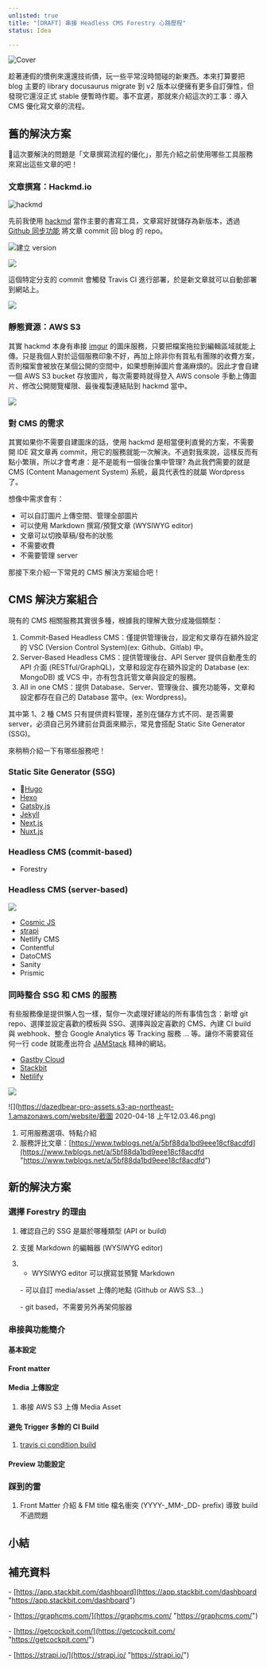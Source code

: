 ```yaml
---
unlisted: true
title: "[DRAFT] 串接 Headless CMS Forestry 心路歷程"
status: Idea

---
```

![Cover](https://dazedbear-pro-assets.s3-ap-northeast-1.amazonaws.com/website/0DB65523-3BE4-4535-AD17-6E6C0C35038E.png)

趁著連假的慣例來還還技術債，玩一些平常沒時間碰的新東西。本來打算要把 blog 主要的 library docusaurus migrate 到 v2 版本以便擁有更多自訂彈性，但發現它還沒正式 stable 便暫時作罷。事不宜遲，那就來介紹這次的工事：導入 CMS 優化寫文章的流程。

<!-- truncate -->

## 舊的解決方案

這次要解決的問題是「文章撰寫流程的優化」，那先介紹之前使用哪些工具服務來寫出這些文章的吧！

### 文章撰寫：Hackmd.io

![](https://dazedbear-pro-assets.s3-ap-northeast-1.amazonaws.com/website/hackmd-write.png "hackmd")

先前我使用 [hackmd](https://hackmd.io/) 當作主要的書寫工具，文章寫好就儲存為新版本，透過 [Github 同步功能](https://hackmd.io/c/tutorials-tw/%2Fs%2Flink-with-github-tw) 將文章 commit 回 blog 的 repo。

![](https://dazedbear-pro-assets.s3-ap-northeast-1.amazonaws.com/website/hackmd-version.png "建立 version")

![](https://dazedbear-pro-assets.s3-ap-northeast-1.amazonaws.com/website/hackmd-push.png)

這個特定分支的 commit 會觸發 Travis CI 進行部署，於是新文章就可以自動部署到網站上。

![](https://dazedbear-pro-assets.s3-ap-northeast-1.amazonaws.com/website/travis-ci.png)

### 靜態資源：AWS S3

其實 hackmd 本身有串接 [imgur](https://imgur.com/) 的圖床服務，只要把檔案拖拉到編輯區域就能上傳。只是我個人對於這個服務印象不好，再加上除非你有買私有團隊的收費方案，否則檔案會被放在某個公開的空間中，如果想刪掉圖片會滿麻煩的。因此才會自建一個 AWS S3 bucket 存放圖片，每次需要時就得登入 AWS console 手動上傳圖片、修改公開閱覽權限、最後複製連結貼到 hackmd 當中。

![](https://dazedbear-pro-assets.s3-ap-northeast-1.amazonaws.com/website/aws-s3-asset.png)

### 對 CMS 的需求

其實如果你不需要自建圖床的話，使用 hackmd 是相當便利直覺的方案，不需要開 IDE 寫文章再 commit，用它的服務就能一次解決。不過對我來說，這樣反而有點小繁瑣，所以才會考慮：是不是能有一個後台集中管理? 為此我們需要的就是 CMS (Content Management System) 系統，最具代表性的就屬 Wordpress 了。

想像中需求會有：

* 可以自訂圖片上傳空間、管理全部圖片
* 可以使用 Markdown 撰寫/預覽文章 (WYSIWYG editor)
* 文章可以切換草稿/發布的狀態
* 不需要收費
* 不需要管理 server

那接下來介紹一下常見的 CMS 解決方案組合吧！

## CMS 解決方案組合

現有的 CMS 相關服務其實很多種，根據我的理解大致分成幾個類型：

1. Commit-Based Headless CMS：僅提供管理後台，設定和文章存在額外設定的 VSC (Version Control System)(ex: Github、Gitlab) 中。
2. Server-Based Headless CMS：提供管理後台、API Server 提供自動產生的 API 介面 (RESTful/GraphQL)，文章和設定存在額外設定的 Database (ex: MongoDB) 或 VCS 中，亦有包含託管文章與設定的服務。
3. All in one CMS：提供 Database、Server、管理後台、擴充功能等，文章和設定都存在自己的 Database 當中。(ex: Wordpress)。

其中第 1、2 種 CMS 只有提供資料管理，差別在儲存方式不同、是否需要 server，必須自己另外建前台頁面來顯示，常見會搭配 Static Site Generator (SSG)。

來稍稍介紹一下有哪些服務吧！

### Static Site Generator (SSG)

* [Hugo](https://gohugo.io/)
* [Hexo](https://hexo.io/)
* [Gatsby.js](https://www.gatsbyjs.com/)
* [Jekyll](https://jekyllrb.com/)
* [Next.js](https://nextjs.org/)
* [Nuxt.js](https://nuxtjs.org/)

### Headless CMS (commit-based)

* Forestry

### Headless CMS (server-based)

![](https://user-images.githubusercontent.com/8896191/78230154-89794800-7503-11ea-9a34-3dcf13f2c0b8.png)

* [Cosmic JS](https://www.cosmicjs.com/)
* [strapi](https://strapi.io/)
* Netlify CMS
* Contentful
* DatoCMS
* Sanity
* Prismic

### 同時整合 SSG 和 CMS 的服務

有些服務像是提供懶人包一樣，幫你一次處理好建站的所有事情包含：新增 git repo、選擇並設定喜歡的模板與 SSG、選擇與設定喜歡的 CMS、內建 CI build 與 webhook、整合 Google Analytics 等 Tracking 服務 ... 等。讓你不需要寫任何一行 code 就能產出符合 [JAMStack](https://www.gatsbyjs.org/docs/glossary/jamstack/) 精神的網站。

* [Gastby Cloud](https://www.gatsbyjs.com/cloud/)
* [Stackbit](https://www.stackbit.com/)
* [Netilify](https://www.netlify.com/)

![](https://dazedbear-pro-assets.s3-ap-northeast-1.amazonaws.com/website/stackbit-preview.png)

![](https://dazedbear-pro-assets.s3-ap-northeast-1.amazonaws.com/website/截圖 2020-04-18 上午12.03.46.png)

1. 可用服務選項、特點介紹
2. 服務評比文章：[https://www.twblogs.net/a/5bf88da1bd9eee18cf8acdfd](https://www.twblogs.net/a/5bf88da1bd9eee18cf8acdfd "https://www.twblogs.net/a/5bf88da1bd9eee18cf8acdfd")

## 新的解決方案

### 選擇 Forestry 的理由

1. 確認自己的 SSG 是屬於哪種類型 (API or build)
2. 支援 Markdown 的編輯器 (WYSIWYG editor)
3. 
   * WYSIWYG editor 可以撰寫並預覽 Markdown

   \- 可以自訂 media/asset 上傳的地點 (Github or AWS S3...)

   \- git based，不需要另外再架伺服器

### 串接與功能簡介

#### 基本設定

#### Front matter

#### Media 上傳設定

1. 串接 AWS S3 上傳 Media Asset

#### 避免 Trigger 多餘的 CI Build

1. [travis ci condition build](https://docs.travis-ci.com/user/conditional-builds-stages-jobs/#testing-conditions)

#### Preview 功能設定

### 踩到的雷

1. Front Matter 介紹 & FM title 檔名衝突 (YYYY-_MM-_DD- prefix) 導致 build 不過問題

## 小結

## 補充資料

\- [https://app.stackbit.com/dashboard](https://app.stackbit.com/dashboard "https://app.stackbit.com/dashboard")

\- [https://graphcms.com/](https://graphcms.com/ "https://graphcms.com/")

\- [https://getcockpit.com/](https://getcockpit.com/ "https://getcockpit.com/")

\- [https://strapi.io/](https://strapi.io/ "https://strapi.io/")